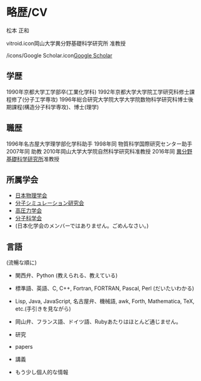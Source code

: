 # 略歴/CV

松本 正和

vitroid.icon岡山大学異分野基礎科学研究所 准教授

/icons/Google Scholar.icon[Google Scholar](https://scholar.google.com/citations?user=NBbReDMAAAAJ)

## 学歴 


1990年京都大学工学部卒(工業化学科)
1992年京都大学大学院工学研究科修士課程修了(分子工学専攻)
1996年総合研究大学院大学大学院数物科学研究科博士後期課程(構造分子科学専攻)、博士(理学)

## 職歴


1996年名古屋大学理学部化学科助手
1998年同 物質科学国際研究センター助手
2007年同 助教
2010年岡山大学大学院自然科学研究科准教授
2016年同 [異分野基礎科学研究所](http://www.riis.okayama-u.ac.jp)准教授

## 所属学会


* [日本物理学会](http://www.jps.or.jp)
* [分子シミュレーション研究会](http://mol-sim.jp)
* [高圧力学会](http://www.highpressure.jp)
* [分子科学会](http://molsci.jp)
* (日本化学会のメンバーではありません。ごめんなさい。)

## 言語

(流暢な順に)


* 関西弁、Python (教えられる、教えている)
* 標準語、英語、C, C++, Fortran, FORTRAN, Pascal, Perl (だいたいわかる)
* Lisp, Java, JavaScript, 名古屋弁、機械語, awk, Forth, Mathematica, TeX, etc.(手引きを見ながら)
* 岡山弁、フランス語、ドイツ語、Rubyあたりはほとんど通じません。




* 研究
* papers
* 講義




* もう少し個人的な情報








